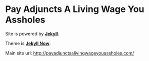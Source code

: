 # Pay Adjuncts A Living Wage You Assholes

Site is powered by [**Jekyll**](https://github.com/jekyll/jekyll).

Theme is [**Jekyll Now**](https://github.com/barryclark/jekyll-now).

Main site url: http://payadjunctsalivingwageyouassholes.com/
